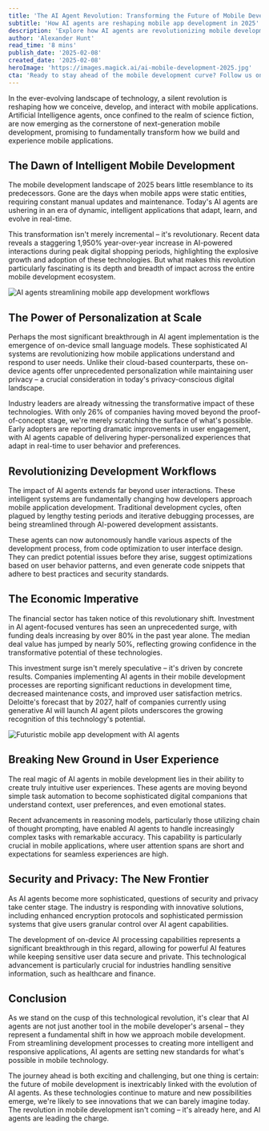```yaml
---
title: 'The AI Agent Revolution: Transforming the Future of Mobile Development'
subtitle: 'How AI agents are reshaping mobile app development in 2025'
description: 'Explore how AI agents are revolutionizing mobile development in 2025, from personalized user experiences to streamlined development workflows. With a 1,950% increase in AI-powered interactions and growing investment in the sector, discover how these intelligent systems are reshaping the future of mobile applications.'
author: 'Alexander Hunt'
read_time: '8 mins'
publish_date: '2025-02-08'
created_date: '2025-02-08'
heroImage: 'https://images.magick.ai/ai-mobile-development-2025.jpg'
cta: 'Ready to stay ahead of the mobile development curve? Follow us on LinkedIn for daily insights into AI agents and the future of tech innovation.'
---
```


In the ever-evolving landscape of technology, a silent revolution is reshaping how we conceive, develop, and interact with mobile applications. Artificial Intelligence agents, once confined to the realm of science fiction, are now emerging as the cornerstone of next-generation mobile development, promising to fundamentally transform how we build and experience mobile applications.

## The Dawn of Intelligent Mobile Development

The mobile development landscape of 2025 bears little resemblance to its predecessors. Gone are the days when mobile apps were static entities, requiring constant manual updates and maintenance. Today's AI agents are ushering in an era of dynamic, intelligent applications that adapt, learn, and evolve in real-time.

This transformation isn't merely incremental – it's revolutionary. Recent data reveals a staggering 1,950% year-over-year increase in AI-powered interactions during peak digital shopping periods, highlighting the explosive growth and adoption of these technologies. But what makes this revolution particularly fascinating is its depth and breadth of impact across the entire mobile development ecosystem.

![AI agents streamlining mobile app development workflows](https://i.magick.ai/PIXE/1739082809467_magick_img.webp)

## The Power of Personalization at Scale

Perhaps the most significant breakthrough in AI agent implementation is the emergence of on-device small language models. These sophisticated AI systems are revolutionizing how mobile applications understand and respond to user needs. Unlike their cloud-based counterparts, these on-device agents offer unprecedented personalization while maintaining user privacy – a crucial consideration in today's privacy-conscious digital landscape.

Industry leaders are already witnessing the transformative impact of these technologies. With only 26% of companies having moved beyond the proof-of-concept stage, we're merely scratching the surface of what's possible. Early adopters are reporting dramatic improvements in user engagement, with AI agents capable of delivering hyper-personalized experiences that adapt in real-time to user behavior and preferences.

## Revolutionizing Development Workflows

The impact of AI agents extends far beyond user interactions. These intelligent systems are fundamentally changing how developers approach mobile application development. Traditional development cycles, often plagued by lengthy testing periods and iterative debugging processes, are being streamlined through AI-powered development assistants.

These agents can now autonomously handle various aspects of the development process, from code optimization to user interface design. They can predict potential issues before they arise, suggest optimizations based on user behavior patterns, and even generate code snippets that adhere to best practices and security standards.

## The Economic Imperative

The financial sector has taken notice of this revolutionary shift. Investment in AI agent-focused ventures has seen an unprecedented surge, with funding deals increasing by over 80% in the past year alone. The median deal value has jumped by nearly 50%, reflecting growing confidence in the transformative potential of these technologies.

This investment surge isn't merely speculative – it's driven by concrete results. Companies implementing AI agents in their mobile development processes are reporting significant reductions in development time, decreased maintenance costs, and improved user satisfaction metrics. Deloitte's forecast that by 2027, half of companies currently using generative AI will launch AI agent pilots underscores the growing recognition of this technology's potential.

![Futuristic mobile app development with AI agents](https://i.magick.ai/PIXE/1739082809464_magick_img.webp)

## Breaking New Ground in User Experience

The real magic of AI agents in mobile development lies in their ability to create truly intuitive user experiences. These agents are moving beyond simple task automation to become sophisticated digital companions that understand context, user preferences, and even emotional states.

Recent advancements in reasoning models, particularly those utilizing chain of thought prompting, have enabled AI agents to handle increasingly complex tasks with remarkable accuracy. This capability is particularly crucial in mobile applications, where user attention spans are short and expectations for seamless experiences are high.

## Security and Privacy: The New Frontier

As AI agents become more sophisticated, questions of security and privacy take center stage. The industry is responding with innovative solutions, including enhanced encryption protocols and sophisticated permission systems that give users granular control over AI agent capabilities.

The development of on-device AI processing capabilities represents a significant breakthrough in this regard, allowing for powerful AI features while keeping sensitive user data secure and private. This technological advancement is particularly crucial for industries handling sensitive information, such as healthcare and finance.

## Conclusion

As we stand on the cusp of this technological revolution, it's clear that AI agents are not just another tool in the mobile developer's arsenal – they represent a fundamental shift in how we approach mobile development. From streamlining development processes to creating more intelligent and responsive applications, AI agents are setting new standards for what's possible in mobile technology.

The journey ahead is both exciting and challenging, but one thing is certain: the future of mobile development is inextricably linked with the evolution of AI agents. As these technologies continue to mature and new possibilities emerge, we're likely to see innovations that we can barely imagine today. The revolution in mobile development isn't coming – it's already here, and AI agents are leading the charge.
